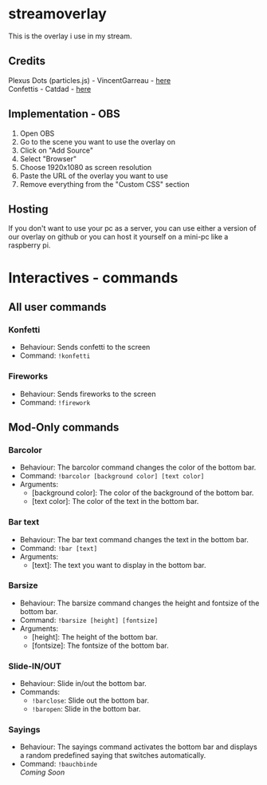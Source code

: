 # streamoverlay

This is the overlay i use in my stream.


## Credits

Plexus Dots (particles.js) - VincentGarreau - [here](https://github.com/VincentGarreau/particles.js)   
Confettis - Catdad - [here](https://github.com/catdad/canvas-confetti)  

## Implementation - OBS

1. Open OBS
2. Go to the scene you want to use the overlay on
3. Click on "Add Source"
4. Select "Browser"
5. Choose 1920x1080 as screen resolution
6. Paste the URL of the overlay you want to use
7. Remove everything from the "Custom CSS" section


## Hosting
If you don't want to use your pc as a server, you can use either a version of our overlay on github or you can host it yourself on a mini-pc like a raspberry pi.


# Interactives - commands

## All user commands

### Konfetti
- Behaviour: Sends confetti to the screen
- Command: `!konfetti`

### Fireworks
- Behaviour: Sends fireworks to the screen
- Command: `!firework`

## Mod-Only commands

### Barcolor
- Behaviour: The barcolor command changes the color of the bottom bar.
- Command: `!barcolor [background color] [text color]`
- Arguments: 
    - [background color]: The color of the background of the bottom bar.
    - [text color]: The color of the text in the bottom bar. 

### Bar text
- Behaviour: The bar text command changes the text in the bottom bar.
- Command: `!bar [text]`
- Arguments: 
    - [text]: The text you want to display in the bottom bar.

### Barsize
- Behaviour: The barsize command changes the height and fontsize of the bottom bar.
- Command: `!barsize [height] [fontsize]`
- Arguments: 
    - [height]: The height of the bottom bar.
    - [fontsize]: The fontsize of the bottom bar.

### Slide-IN/OUT
- Behaviour: Slide in/out the bottom bar.
- Commands:
    - `!barclose`: Slide out the bottom bar.
    - `!baropen`: Slide in the bottom bar.  

### Sayings
- Behaviour: The sayings command activates the bottom bar and displays a random predefined saying that switches automatically.
- Command: `!bauchbinde`  
_Coming Soon_